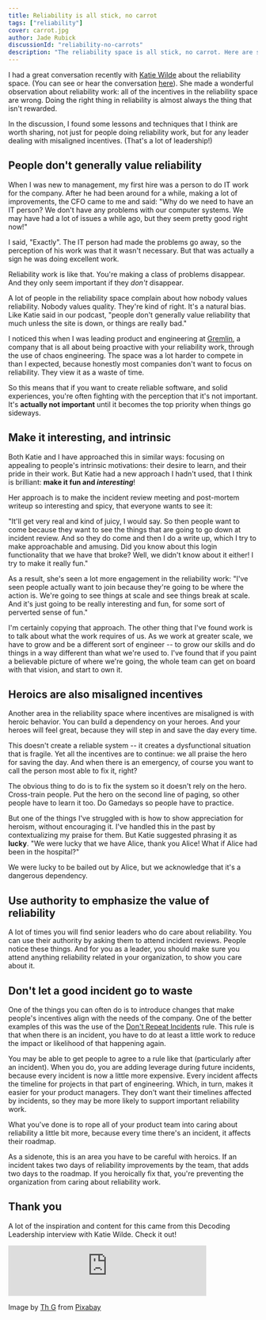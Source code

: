 ```yaml
---
title: Reliability is all stick, no carrot
tags: ["reliability"]
cover: carrot.jpg
author: Jade Rubick
discussionId: "reliability-no-carrots"
description: "The reliability space is all stick, no carrot. Here are some ways to produce good results anyway"
---
```


I had a great conversation recently with [Katie Wilde](https://www.linkedin.com/in/katiewilde/) about the reliability space. (You can see or hear the conversation [here](https://creators.spotify.com/pod/show/decodingleadership/episodes/17--Katie-Wilde-on-the-challenging-step-to-director--and-the-perverse-incentives-of-reliability-e2rgdth/a-ablas7g)). She made a wonderful observation about reliability work: all of the incentives in the reliability space are wrong. Doing the right thing in reliability is almost always the thing that isn't rewarded.

In the discussion, I found some lessons and techniques that I think are worth sharing, not just for people doing reliability work, but for any leader dealing with misaligned incentives. (That's a lot of leadership!)

<re-img src="carrot.jpg"></re-img>

## People don't generally value reliability

When I was new to management, my first hire was a person to do IT work for the company. After he had been around for a while, making a lot of improvements, the CFO came to me and said: "Why do we need to have an IT person? We don't have any problems with our computer systems. We may have had a lot of issues a while ago, but they seem pretty good right now!"

I said, "Exactly". The IT person had made the problems go away, so the perception of his work was that it wasn't necessary. But that was actually a sign he was doing excellent work.

Reliability work is like that. You're making a class of problems disappear. And they only seem important if they _don't_ disappear. 

A lot of people in the reliability space complain about how nobody values reliability. Nobody values quality. They're kind of right. It's a natural bias. Like Katie said in our podcast, "people don't generally value reliability that much unless the site is down, or things are really bad."

I noticed this when I was leading product and engineering at [Gremlin](https://www.gremlin.com), a company that is all about being proactive with your reliability work, through the use of chaos engineering. The space was a lot harder to compete in than I expected, because honestly most companies don't want to focus on reliability. They view it as a waste of time.

So this means that if you want to create reliable software, and solid experiences, you're often fighting with the perception that it's not important. It's **actually not important** until it becomes the top priority when things go sideways. 

## Make it interesting, and intrinsic

Both Katie and I have approached this in similar ways: focusing on appealing to people's intrinsic motivations: their desire to learn, and their pride in their work. But Katie had a new approach I hadn't used, that I think is brilliant: **make it fun and _interesting_**!

Her approach is to make the incident review meeting and post-mortem writeup so interesting and spicy, that everyone wants to see it:

"It'll get very real and kind of juicy, I would say. So then people want to come because they want to see the things that are going to go down at incident review. And so they do come and then I do a write up, which I try to make approachable and amusing. Did you know about this login functionality that we have that broke? Well, we didn't know about it either! I try to make it really fun."

As a result, she's seen a lot more engagement in the reliability work: "I've seen people actually want to join because they're going to be where the action is. We're going to see things at scale and see things break at scale. And it's just going to be really interesting and fun, for some sort of perverted sense of fun."

I'm certainly copying that approach. The other thing that I've found work is to talk about what the work requires of us. As we work at greater scale, we have to grow and be a different sort of engineer -- to grow our skills and do things in a way different than what we're used to. I've found that if you paint a believable picture of where we're going, the whole team can get on board with that vision, and start to own it.

## Heroics are also misaligned incentives

Another area in the reliability space where incentives are misaligned is with heroic behavior. You can build a dependency on your heroes. And your heroes will feel great, because they will step in and save the day every time.

This doesn't create a reliable system -- it creates a dysfunctional situation that is fragile. Yet all the incentives are to continue: we all praise the hero for saving the day. And when there is an emergency, of course you want to call the person most able to fix it, right?

The obvious thing to do is to fix the system so it doesn't rely on the hero. Cross-train people. Put the hero on the second line of paging, so other people have to learn it too. Do Gamedays so people have to practice.

But one of the things I've struggled with is how to show appreciation for heroism, without encouraging it. I've handled this in the past by contextualizing my praise for them. But Katie suggested phrasing it as **lucky**. "We were lucky that we have Alice, thank you Alice! What if Alice had been in the hospital?"

We were lucky to be bailed out by Alice, but we acknowledge that it's a dangerous dependency. 

## Use authority to emphasize the value of reliability

A lot of times you will find senior leaders who do care about reliability. You can use their authority by asking them to attend incident reviews. People notice these things. And for you as a leader, you should make sure you attend anything reliability related in your organization, to show you care about it.

## Don't let a good incident go to waste

One of the things you can often do is to introduce changes that make people's incentives align with the needs of the company. One of the better examples of this was the use of the [Don't Repeat Incidents](/dont-repeat-incidents/) rule. This rule is that when there is an incident, you have to do at least a little work to reduce the impact or likelihood of that happening again. 

You may be able to get people to agree to a rule like that (particularly after an incident). When you do, you are adding leverage during future incidents, because every incident is now a little more expensive. Every incident affects the timeline for projects in that part of engineering. Which, in turn, makes it easier for your product managers. They don't want their timelines affected by incidents, so they may be more likely to support important reliability work.

What you've done is to rope all of your product team into caring about reliability a little bit more, because every time there's an incident, it affects their roadmap. 

As a sidenote, this is an area you have to be careful with heroics. If an incident takes two days of reliability improvements by the team, that adds two days to the roadmap. If you heroically fix that, you're preventing the organization from caring about reliability work.

## Thank you

A lot of the inspiration and content for this came from this Decoding Leadership interview with Katie Wilde. Check it out!

<iframe src="https://creators.spotify.com/pod/show/decodingleadership/embed/episodes/17--Katie-Wilde-on-the-challenging-step-to-director--and-the-perverse-incentives-of-reliability-e2rgdth/a-ablas7g" height="102px" width="400px" frameborder="0" scrolling="no"></iframe>

Image by <a href="https://pixabay.com/users/maxmann-665103/?utm_source=link-attribution&utm_medium=referral&utm_campaign=image&utm_content=2309814">Th G</a> from <a href="https://pixabay.com//?utm_source=link-attribution&utm_medium=referral&utm_campaign=image&utm_content=2309814">Pixabay</a>